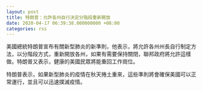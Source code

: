 ```yaml
---
layout: post
title: 特朗普：允許各州自行決定分階段重新開放
date: 2020-04-17 06:39:38.000000000 +08:00
categories: rss
---
```


美國總統特朗普宣布有關新型肺炎的新準則，他表示，將允許各州州長自行制定方法，以分階段方式，重新開放各州，如果有需要保持關閉，聯邦政府將允許這樣做。特朗普又表示，健康的美國民眾將能重回工作崗位。

特朗普表示，如果新型肺炎的疫情在秋天捲土重來，這些準則將會確保美國可以正常運行，並且可以迅速撲滅疫情。
